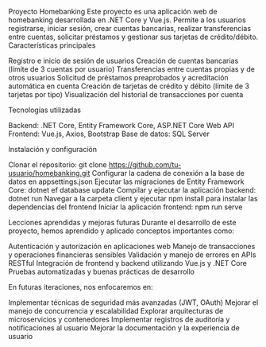 Proyecto Homebanking
Este proyecto es una aplicación web de homebanking desarrollada en .NET Core y Vue.js. Permite a los usuarios registrarse, iniciar sesión, crear cuentas bancarias, realizar transferencias entre cuentas, solicitar préstamos y gestionar sus tarjetas de crédito/débito.
Características principales

Registro e inicio de sesión de usuarios
Creación de cuentas bancarias (límite de 3 cuentas por usuario)
Transferencias entre cuentas propias y de otros usuarios
Solicitud de préstamos preaprobados y acreditación automática en cuenta
Creación de tarjetas de crédito y débito (límite de 3 tarjetas por tipo)
Visualización del historial de transacciones por cuenta

Tecnologías utilizadas

Backend: .NET Core, Entity Framework Core, ASP.NET Core Web API
Frontend: Vue.js, Axios, Bootstrap
Base de datos: SQL Server

Instalación y configuración

Clonar el repositorio: git clone https://github.com/tu-usuario/homebanking.git
Configurar la cadena de conexión a la base de datos en appsettings.json
Ejecutar las migraciones de Entity Framework Core: dotnet ef database update
Compilar y ejecutar la aplicación backend: dotnet run
Navegar a la carpeta client y ejecutar npm install para instalar las dependencias del frontend
Iniciar la aplicación frontend: npm run serve

Lecciones aprendidas y mejoras futuras
Durante el desarrollo de este proyecto, hemos aprendido y aplicado conceptos importantes como:

Autenticación y autorización en aplicaciones web
Manejo de transacciones y operaciones financieras sensibles
Validación y manejo de errores en APIs RESTful
Integración de frontend y backend utilizando Vue.js y .NET Core
Pruebas automatizadas y buenas prácticas de desarrollo

En futuras iteraciones, nos enfocaremos en:

Implementar técnicas de seguridad más avanzadas (JWT, OAuth)
Mejorar el manejo de concurrencia y escalabilidad
Explorar arquitecturas de microservicios y contenedores
Implementar registros de auditoría y notificaciones al usuario
Mejorar la documentación y la experiencia de usuario
